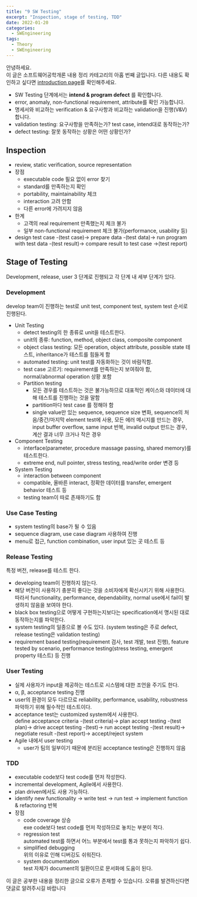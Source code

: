 ```yaml
---
title: "9 SW Testing"
excerpt: "Inspection, stage of testing, TDD"
date: 2022-01-20
categories:
  - SWEngineering
tags:
  - Theory
  - SWEngineering
---
```


안녕하세요.   
이 글은 소프트웨어공학개론 내용 정리 카테고리의 아홉 번째 글입니다. 다른 내용도 확인하고 싶다면 [introduction page](https://dongwon18.github.io/swengineering/SWEngineering_start/)를 확인해주세요.

- SW Testing 단계에서는 **intend & program defect** 를 확인합니다.
- error, anomaly, non-functional requirement, attribute를 확인 가능합니다.
- 명세서와 비교하는 verification & 요구사항과 비교하는 validation을 진행(V&V)합니다.
- validation testing: 요구사항을 만족하는가? test case, intend대로 동작하는가?
- defect testing: 잘못 동작하는 상황은 어떤 상황인가?

## Inspection

- review, static verification, source representation
- 장점
    - executable code 필요 없이 error 찾기
    - standard를 만족하는지 확인
    - portability, maintainability 체크
    - interaction 고려 안함
    - 다른 error에 가려지지 않음
- 한계
    - 고객의 real requirement 만족했는지 체크 불가
    - 일부 non-functional requirement 체크 불가(performance, usability 등)
- design test case -(test case)→ prepare data -(test data)→ run program with test data -(test result)→ compare result to test case →(test report)

## Stage of Testing

Development, release, user 3 단계로 진행되고 각 단계 내 세부 단계가 있다.

### Development

develop team이 진행하는 test로 unit test, component test, system test 순서로 진행된다.

- Unit Testing
    - detect testing의 한 종류로 unit을 테스트한다.
    - unit의 종류: function, method, object class, composite component
    - object class testing: 모든 operation, object attribute, possible state 테스트, inheritance가 테스트를 힘들게 함
    - automated testing: unit test를 자동화하는 것이 바람직함.
    - test case 고르기: requirement를 만족하는지 보여줘야 함, normal/abnormal operation 상황 포함
    - Partition testing
        - 모든 경우를 테스트하는 것은 불가능하므로 대표적인 케이스와 데이터에 대해 테스트를 진행하는 것을 말함
        - partition마다 test case 를 정해야 함
        - single value만 있는 sequence, sequence size 변화, sequence의 처음/중간/마지막 element test에 사용, 모든 에러 메시지를 만드는 경우, input buffer overflow, same input 반복, invalid output 만드는 경우, 계산 결과 너무 크거나 작은 경우
- Component Testing
    - interface(parameter, procedure massage passing, shared memory)를 테스트한다.
    - extreme end, null pointer, stress testing, read/write order 변경 등
- System Testing
    - interaction between component
    - compatible, 올바른 interact, 정확한 데이터를 transfer, emergent behavior 테스트 등
    - testing team이 따로 존재하기도 함

### Use Case Testing

- system testing의 base가 될 수 있음
- sequence diagram, use case diagram 사용하여 진행
- menu로 접근, function combination, user input 있는 곳 테스트 등

### Release Testing

특정 버전, release를 테스트 한다.

- developing team이 진행하지 않는다.
- 해당 버전이 사용하기 충분히 좋다는 것을 소비자에게 확신시키기 위해 사용한다. 따라서 functionality, performance, dependability, normal use에서 fail이 발생하지 않음을 보여야 한다.
- black box testing으로 어떻게 구현하는지보다는 specification에서 명시된 대로 동작하는지를 파악한다.
- system testing의 일종으로 볼 수도 있다. (system testing은 주로 defect, release testing은 validation testing)
- requirement based testing(requirement 검사, test 개발, test 진행), feature tested by scenario, performance testing(stress testing, emergent property 테스트) 등 진행

### User Testing

- 실제 사용자가 input을 제공하는 테스트로 시스템에 대한 조언을 주기도 한다.
- α, β, acceptance testing 진행
- user의 환경이 모두 다르므로 reliability, performance, usability, robustness 파악하기 위해 필수적인 테스트이다.
- acceptance test는 customized system에서 사용한다.  
define acceptance criteria -(test criteria)→ plan accept testing -(test plan)→ drive accept testing -(test)→ run accept testing -(test result)→ negotiate result -(test report)→ accept/reject system
- Agile 내에서 user testing
    - user가 팀의 일부이기 때문에 분리된 acceptance testing은 진행하지 않음

### TDD

- executable code보다 test code를 먼저 작성한다.
- incremental development, Agile에서 사용한다.
- plan driven에서도 사용 가능하다.
- identify new functionality → write test → run test → implement function & refactoring 반복
- 장점
    - code coverage 상승  
    exe code보다 test code를 먼저 작성하므로 놓치는 부분이 적다.
    - regression test  
    automated test를 하면서 어느 부분에서 test를 통과 못하는지 파악하기 쉽다.
    - simplified debugging  
    위의 이유로 인해 디버깅도 쉬워진다.
    - system documentation  
    test 자체가 document의 일환이므로 문서화에 도움이 된다.
 
이 글은 공부한 내용을 정리한 글으로 오류가 존재할 수 있습니다. 오류를 발견하신다면 댓글로 알려주시길 바랍니다

